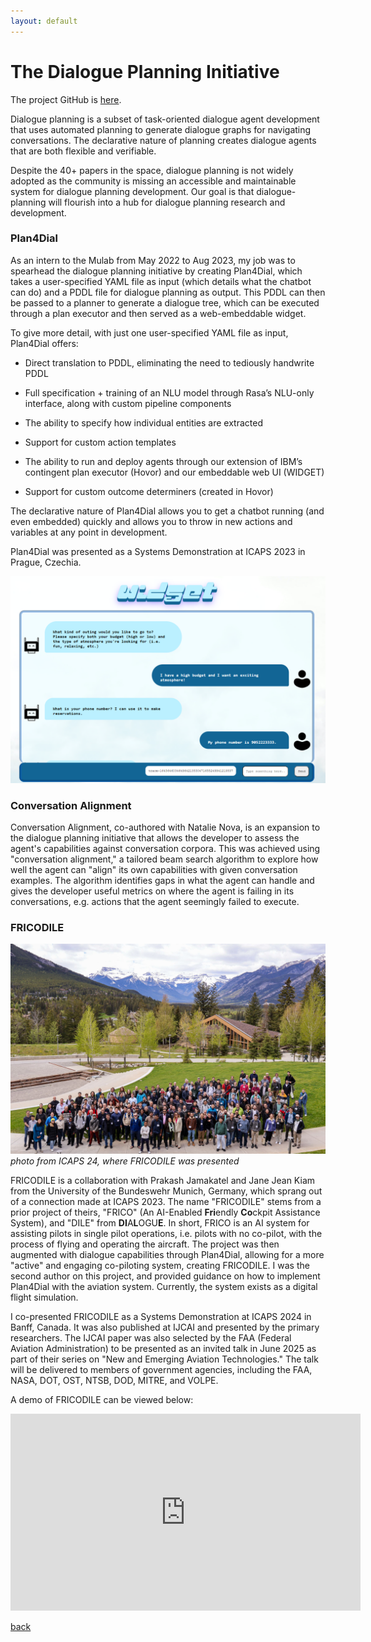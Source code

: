 ```yaml
---
layout: default
---
```

# The Dialogue Planning Initiative

The project GitHub is [here](https://github.com/dialogue-planning).

Dialogue planning is a subset of task-oriented dialogue agent development that uses automated planning to generate dialogue graphs for navigating conversations. The declarative nature of planning creates dialogue agents that are both flexible and verifiable.

Despite the 40+ papers in the space, dialogue planning is not widely adopted as the community is missing an accessible and maintainable system for dialogue planning development. Our goal is that dialogue-planning will flourish into a hub for dialogue planning research and development.


### Plan4Dial
As an intern to the Mulab from May 2022 to Aug 2023, my job was to spearhead the dialogue planning initiative by creating Plan4Dial, which takes a user-specified YAML file as input (which details what the chatbot can do) and a PDDL file for dialogue planning as output. This PDDL can then be passed to a planner to generate a dialogue tree, which can be executed through a plan executor and then served as a web-embeddable widget. 

To give more detail, with just one user-specified YAML file as input, Plan4Dial offers:

- Direct translation to PDDL, eliminating the need to tediously handwrite PDDL

- Full specification + training of an NLU model through Rasa’s NLU-only interface, along with custom pipeline components

- The ability to specify how individual entities are extracted

- Support for custom action templates

- The ability to run and deploy agents through our extension of IBM’s contingent plan executor (Hovor) and our embeddable web UI (WIDGET)

- Support for custom outcome determiners (created in Hovor)

The declarative nature of Plan4Dial allows you to get a chatbot running (and even embedded) quickly and allows you to throw in new actions and variables at any point in development.

Plan4Dial was presented as a Systems Demonstration at ICAPS 2023 in Prague, Czechia.

![icaps24](./imgs/dialogue-planning/widget-chat.png)


### Conversation Alignment
Conversation Alignment, co-authored with Natalie Nova, is an expansion to the dialogue planning initiative that allows the developer to assess the agent's capabilities against conversation corpora. This was achieved using "conversation alignment," a tailored beam search algorithm to explore how well the agent can "align" its own capabilities with given conversation examples. The algorithm identifies gaps in what the agent can handle and gives the developer useful metrics on where the agent is failing in its conversations, e.g. actions that the agent seemingly failed to execute.

### FRICODILE
![widget](./imgs/dialogue-planning/icaps24.jpg)
_photo from ICAPS 24, where FRICODILE was presented_

FRICODILE is a collaboration with Prakash Jamakatel and Jane Jean Kiam from the University of the Bundeswehr Munich, Germany, which sprang out of a connection made at ICAPS 2023. The name "FRICODILE" stems from a prior project of theirs, "FRICO" (An AI-Enabled **Fri**endly **Co**ckpit Assistance System), and "DILE" from **DI**A**L**OGU**E**. In short, FRICO is an AI system for assisting pilots in single pilot operations, i.e. pilots with no co-pilot, with the process of flying and operating the aircraft. The project was then augmented with dialogue capabilities through Plan4Dial, allowing for a more "active" and engaging co-piloting system, creating FRICODILE. I was the second author on this project, and provided guidance on how to implement Plan4Dial with the aviation system. Currently, the system exists as a digital flight simulation.

I co-presented FRICODILE as a Systems Demonstration at ICAPS 2024 in Banff, Canada. It was also published at IJCAI and presented by the primary researchers.  The IJCAI paper was also selected by the FAA (Federal Aviation Administration) to be presented as an invited talk in June 2025 as part of their series on "New and Emerging Aviation Technologies." The talk will be delivered to members of government agencies, including the FAA, NASA, DOT, OST, NTSB, DOD, MITRE, and VOLPE.

A demo of FRICODILE can be viewed below:

<iframe width="560" height="315" src="https://www.youtube.com/embed/1nOUfo2ENQk?si=S-MK_o6udQpk0Fv7" title="YouTube video player" frameborder="0" allow="accelerometer; autoplay; clipboard-write; encrypted-media; gyroscope; picture-in-picture; web-share" referrerpolicy="strict-origin-when-cross-origin" allowfullscreen></iframe>




[back](./projects-landing.html)